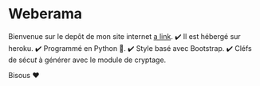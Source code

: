 # Weberama
Bienvenue sur le depôt de mon site internet [a link](weberama.herokuapp.com).
:heavy_check_mark:  Il est hébergé sur heroku.
:heavy_check_mark:  Programmé en Python :snake:.
:heavy_check_mark:  Style basé avec Bootstrap.
:heavy_check_mark:  Cléfs de sécu*t* à générer avec le module de cryptage.

Bisous :heart:
